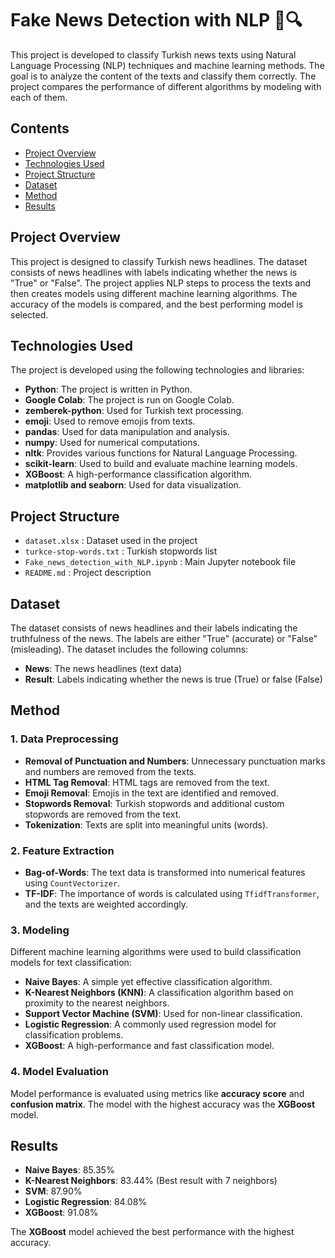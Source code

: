 # Fake News Detection with NLP 📰🔍

This project is developed to classify Turkish news texts using Natural Language Processing (NLP) techniques and machine learning methods. The goal is to analyze the content of the texts and classify them correctly. The project compares the performance of different algorithms by modeling with each of them.

## Contents

- [Project Overview](#project-overview)
- [Technologies Used](#technologies-used)
- [Project Structure](#project-structure)
- [Dataset](#dataset)
- [Method](#method)
- [Results](#results)

## Project Overview

This project is designed to classify Turkish news headlines. The dataset consists of news headlines with labels indicating whether the news is "True" or "False". The project applies NLP steps to process the texts and then creates models using different machine learning algorithms. The accuracy of the models is compared, and the best performing model is selected.

## Technologies Used

The project is developed using the following technologies and libraries:

- **Python**: The project is written in Python.
- **Google Colab**: The project is run on Google Colab.
- **zemberek-python**: Used for Turkish text processing.
- **emoji**: Used to remove emojis from texts.
- **pandas**: Used for data manipulation and analysis.
- **numpy**: Used for numerical computations.
- **nltk**: Provides various functions for Natural Language Processing.
- **scikit-learn**: Used to build and evaluate machine learning models.
- **XGBoost**: A high-performance classification algorithm.
- **matplotlib and seaborn**: Used for data visualization.

## Project Structure

- `dataset.xlsx`         : Dataset used in the project
- `turkce-stop-words.txt` : Turkish stopwords list
- `Fake_news_detection_with_NLP.ipynb`            : Main Jupyter notebook file
- `README.md`             : Project description


## Dataset

The dataset consists of news headlines and their labels indicating the truthfulness of the news. The labels are either "True" (accurate) or "False" (misleading). The dataset includes the following columns:

- **News**: The news headlines (text data)
- **Result**: Labels indicating whether the news is true (True) or false (False)

## Method

### 1. Data Preprocessing

- **Removal of Punctuation and Numbers**: Unnecessary punctuation marks and numbers are removed from the texts.
- **HTML Tag Removal**: HTML tags are removed from the text.
- **Emoji Removal**: Emojis in the text are identified and removed.
- **Stopwords Removal**: Turkish stopwords and additional custom stopwords are removed from the text.
- **Tokenization**: Texts are split into meaningful units (words).

### 2. Feature Extraction

- **Bag-of-Words**: The text data is transformed into numerical features using `CountVectorizer`.
- **TF-IDF**: The importance of words is calculated using `TfidfTransformer`, and the texts are weighted accordingly.

### 3. Modeling

Different machine learning algorithms were used to build classification models for text classification:

- **Naive Bayes**: A simple yet effective classification algorithm.
- **K-Nearest Neighbors (KNN)**: A classification algorithm based on proximity to the nearest neighbors.
- **Support Vector Machine (SVM)**: Used for non-linear classification.
- **Logistic Regression**: A commonly used regression model for classification problems.
- **XGBoost**: A high-performance and fast classification model.

### 4. Model Evaluation

Model performance is evaluated using metrics like **accuracy score** and **confusion matrix**. The model with the highest accuracy was the **XGBoost** model.

## Results

- **Naive Bayes**: 85.35%
- **K-Nearest Neighbors**: 83.44% (Best result with 7 neighbors)
- **SVM**: 87.90%
- **Logistic Regression**: 84.08%
- **XGBoost**: 91.08%

The **XGBoost** model achieved the best performance with the highest accuracy.
